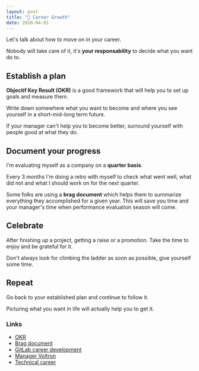 ```yaml
---
layout: post
title: "🌱 Career Growth"
date: 2020-04-01
---
```


Let's talk about how to move on in your career.

Nobody will take care of it, it's **your responsability** to decide what you want do to.

## Establish a plan

**Objectif Key Result (OKR)** is a good framework that will help you to set up goals and measure them.

Write down somewhere what you want to become and where you see yourself in a short-mid-long term future.

If your manager can't help you to become better, surround yourself with people good at what they do.

## Document your progress

I'm evaluating myself as a company on a **quarter basis**.

Every 3 months I'm doing a retro with myself to check what went well, what did not and what I should work on for the next quarter.

Some folks are using a **brag document** which helps them to summarize everything they accomplished for a given year. This will save you time and your manager's time when performance evaluation season will come.

## Celebrate

After finishing up a project, getting a raise or a promotion. Take the time to enjoy and be grateful for it.

Don't always look for climbing the ladder as soon as possible, give yourself some time.

## Repeat

Go back to your established plan and continue to follow it.

Picturing what you want in life will actually help you to get it.

### Links

- [OKR](https://www.whatmatters.com/faqs/okr-examples-and-how-to-write-them)
- [Brag document](https://jvns.ca/blog/brag-documents/)
- [GitLab career development](https://about.gitlab.com/handbook/engineering/career-development/)
- [Manager Voltron](https://larahogan.me/resources/Manager-Voltron-Bingo.pdf)
- [Technical career](https://engineering.atspotify.com/2016/02/08/technical-career-path/)
